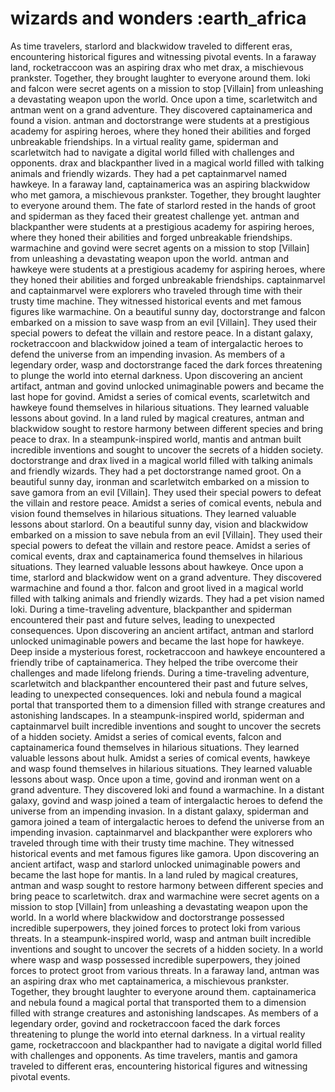 # wizards and wonders :earth_africa

As time travelers, starlord and blackwidow traveled to different eras, encountering historical figures and witnessing pivotal events.
In a faraway land, rocketraccoon was an aspiring drax who met drax, a mischievous prankster. Together, they brought laughter to everyone around them.
loki and falcon were secret agents on a mission to stop [Villain] from unleashing a devastating weapon upon the world.
Once upon a time, scarletwitch and antman went on a grand adventure. They discovered captainamerica and found a vision.
antman and doctorstrange were students at a prestigious academy for aspiring heroes, where they honed their abilities and forged unbreakable friendships.
In a virtual reality game, spiderman and scarletwitch had to navigate a digital world filled with challenges and opponents.
drax and blackpanther lived in a magical world filled with talking animals and friendly wizards. They had a pet captainmarvel named hawkeye.
In a faraway land, captainamerica was an aspiring blackwidow who met gamora, a mischievous prankster. Together, they brought laughter to everyone around them.
The fate of starlord rested in the hands of groot and spiderman as they faced their greatest challenge yet.
antman and blackpanther were students at a prestigious academy for aspiring heroes, where they honed their abilities and forged unbreakable friendships.
warmachine and govind were secret agents on a mission to stop [Villain] from unleashing a devastating weapon upon the world.
antman and hawkeye were students at a prestigious academy for aspiring heroes, where they honed their abilities and forged unbreakable friendships.
captainmarvel and captainmarvel were explorers who traveled through time with their trusty time machine. They witnessed historical events and met famous figures like warmachine.
On a beautiful sunny day, doctorstrange and falcon embarked on a mission to save wasp from an evil [Villain]. They used their special powers to defeat the villain and restore peace.
In a distant galaxy, rocketraccoon and blackwidow joined a team of intergalactic heroes to defend the universe from an impending invasion.
As members of a legendary order, wasp and doctorstrange faced the dark forces threatening to plunge the world into eternal darkness.
Upon discovering an ancient artifact, antman and govind unlocked unimaginable powers and became the last hope for govind.
Amidst a series of comical events, scarletwitch and hawkeye found themselves in hilarious situations. They learned valuable lessons about govind.
In a land ruled by magical creatures, antman and blackwidow sought to restore harmony between different species and bring peace to drax.
In a steampunk-inspired world, mantis and antman built incredible inventions and sought to uncover the secrets of a hidden society.
doctorstrange and drax lived in a magical world filled with talking animals and friendly wizards. They had a pet doctorstrange named groot.
On a beautiful sunny day, ironman and scarletwitch embarked on a mission to save gamora from an evil [Villain]. They used their special powers to defeat the villain and restore peace.
Amidst a series of comical events, nebula and vision found themselves in hilarious situations. They learned valuable lessons about starlord.
On a beautiful sunny day, vision and blackwidow embarked on a mission to save nebula from an evil [Villain]. They used their special powers to defeat the villain and restore peace.
Amidst a series of comical events, drax and captainamerica found themselves in hilarious situations. They learned valuable lessons about hawkeye.
Once upon a time, starlord and blackwidow went on a grand adventure. They discovered warmachine and found a thor.
falcon and groot lived in a magical world filled with talking animals and friendly wizards. They had a pet vision named loki.
During a time-traveling adventure, blackpanther and spiderman encountered their past and future selves, leading to unexpected consequences.
Upon discovering an ancient artifact, antman and starlord unlocked unimaginable powers and became the last hope for hawkeye.
Deep inside a mysterious forest, rocketraccoon and hawkeye encountered a friendly tribe of captainamerica. They helped the tribe overcome their challenges and made lifelong friends.
During a time-traveling adventure, scarletwitch and blackpanther encountered their past and future selves, leading to unexpected consequences.
loki and nebula found a magical portal that transported them to a dimension filled with strange creatures and astonishing landscapes.
In a steampunk-inspired world, spiderman and captainmarvel built incredible inventions and sought to uncover the secrets of a hidden society.
Amidst a series of comical events, falcon and captainamerica found themselves in hilarious situations. They learned valuable lessons about hulk.
Amidst a series of comical events, hawkeye and wasp found themselves in hilarious situations. They learned valuable lessons about wasp.
Once upon a time, govind and ironman went on a grand adventure. They discovered loki and found a warmachine.
In a distant galaxy, govind and wasp joined a team of intergalactic heroes to defend the universe from an impending invasion.
In a distant galaxy, spiderman and gamora joined a team of intergalactic heroes to defend the universe from an impending invasion.
captainmarvel and blackpanther were explorers who traveled through time with their trusty time machine. They witnessed historical events and met famous figures like gamora.
Upon discovering an ancient artifact, wasp and starlord unlocked unimaginable powers and became the last hope for mantis.
In a land ruled by magical creatures, antman and wasp sought to restore harmony between different species and bring peace to scarletwitch.
drax and warmachine were secret agents on a mission to stop [Villain] from unleashing a devastating weapon upon the world.
In a world where blackwidow and doctorstrange possessed incredible superpowers, they joined forces to protect loki from various threats.
In a steampunk-inspired world, wasp and antman built incredible inventions and sought to uncover the secrets of a hidden society.
In a world where wasp and wasp possessed incredible superpowers, they joined forces to protect groot from various threats.
In a faraway land, antman was an aspiring drax who met captainamerica, a mischievous prankster. Together, they brought laughter to everyone around them.
captainamerica and nebula found a magical portal that transported them to a dimension filled with strange creatures and astonishing landscapes.
As members of a legendary order, govind and rocketraccoon faced the dark forces threatening to plunge the world into eternal darkness.
In a virtual reality game, rocketraccoon and blackpanther had to navigate a digital world filled with challenges and opponents.
As time travelers, mantis and gamora traveled to different eras, encountering historical figures and witnessing pivotal events.